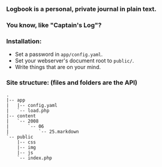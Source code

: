 ### Logbook is a personal, private journal in plain text.

### You know, like "Captain's Log"?

### Installation:

- Set a password in `app/config.yaml`.
- Set your webserver's document root to `public/`.
- Write things that are on your mind.

### Site structure: (files and folders are the API)

	.
	|-- app
	|   |-- config.yaml
	|   `-- load.php
	|-- content
	|   `-- 2008
	|       `-- 06
	|           `-- 25.markdown
	`-- public
	    |-- css
	    |-- img
	    |-- js
	    `-- index.php

